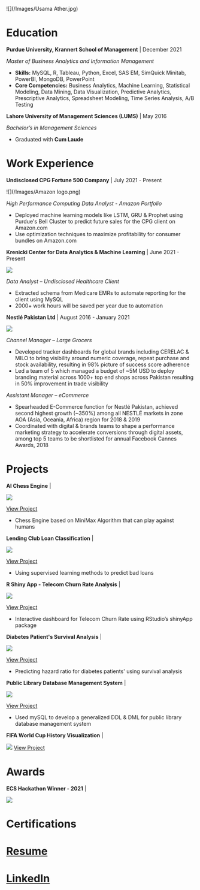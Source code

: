 
![](/Images/Usama Ather.jpg)


# Education 

**Purdue University, Krannert School of Management** | December 2021

*Master of Business Analytics and Information Management* 

- **Skills:** MySQL, R, Tableau, Python, Excel, SAS EM, SimQuick Minitab, PowerBI, MongoDB, PowerPoint
- **Core Competencies:** Business Analytics, Machine Learning, Statistical Modeling, Data Mining, Data Visualization, Predictive Analytics, Prescriptive Analytics, Spreadsheet Modeling, Time Series Analysis, A/B Testing  


**Lahore University of Management Sciences (LUMS)** | May 2016

*Bachelor’s in Management Sciences* 

- Graduated with **Cum Laude**


# Work Experience

**Undisclosed CPG Fortune 500 Company** | July 2021 - Present 

![](/Images/Amazon logo.png)

*High Performance Computing Data Analyst - Amazon Portfolio*

- Deployed machine learning models like LSTM, GRU & Prophet using Purdue's Bell Cluster to predict future sales for the CPG client on Amazon.com
- Use optimization techniques to maximize profitability for consumer bundles on Amazon.com 



**Krenicki Center for Data Analytics & Machine Learning** | June 2021 - Present

![](/Images/KrannertLogo.png)

*Data Analyst – Undisclosed Healthcare Client*

- Extracted schema from Medicare EMRs to automate reporting for the client using MySQL
- 2000+ work hours will be saved per year due to automation 



**Nestlé Pakistan Ltd** |        August 2016 - January 2021

![](/Images/nestle-logo-black-and-white.png)

*Channel Manager – Large Grocers*

- Developed tracker dashboards for global brands including CERELAC & MILO to bring visibility around numeric coverage, repeat purchase and stock availability, resulting in 98% picture of success score adherence
- Led a team of 5 which managed a budget of ~5M USD to deploy branding material across 1000+ top end shops across Pakistan resulting in 50% improvement in trade visibility

*Assistant Manager – eCommerce*

- Spearheaded E-Commerce function for Nestlé Pakistan, achieved second highest growth (~350%) among all NESTLÉ markets in zone AOA (Asia, Oceania, Africa) region for 2018 & 2019
- Coordinated with digital & brands teams to shape a performance marketing strategy to accelerate conversions through digital assets, among top 5 teams to be shortlisted for annual Facebook Cannes Awards, 2018

# Projects

**AI Chess Engine** | 

![](/Images/Chess.jfif) 



[View Project](https://github.com/Usama93-PU/AI-Chess-Engine) 
 
- Chess Engine based on MiniMax Algorithm that can play against humans 



**Lending Club Loan Classification** |

![](/Images/download.png) 


[View Project](https://github.com/Usama93-PU/Lending-Club-Loan-Classification)

- Using supervised learning methods to predict bad loans



**R Shiny App - Telecom Churn Rate Analysis** |

![](/Images/Telecom-operators-and-reducing-customer-churn_adobespark.jfif) 




[View Project](https://github.com/Usama93-PU/R-ShinyApp-Telco-Churn-Rate)

- Interactive dashboard for Telecom Churn Rate using RStudio’s shinyApp package



**Diabetes Patient's Survival Analysis** |

![](/Images/Diabetic_eye_disease_600_adobespark.jfif) 




[View Project](https://github.com/Usama93-PU/Diabetes-Patients-Survival-Analysis)

- Predicting hazard ratio for diabetes patients' using survival analysis




**Public Library Database Management System** |

![](/Images/1280px-Seattle_Public_Library_logo.svg.png) 


[View Project](https://github.com/Usama93-PU/Public-Library-Database-Management-System)

- Used mySQL to develop a generalized DDL & DML for public library database management system



**FIFA World Cup History Visualization** |

![](/Images/FIFA-Logo_adobespark.png) 
[View Project](https://public.tableau.com/app/profile/usama.ather/viz/FIFAWorldCupHistory_16251905207180/Dashboard1)




# Awards

**ECS Hackathon Winner - 2021** |

![](/Images/ECS_adobespark.jfif)

# Certifications

# [Resume](https://purdue0-my.sharepoint.com/personal/uather_purdue_edu/_layouts/15/onedrive.aspx?id=%2Fpersonal%2Fuather%5Fpurdue%5Fedu%2FDocuments%2FUsama%20Ather%20%2D%20Business%20Analyst%2Epdf&parent=%2Fpersonal%2Fuather%5Fpurdue%5Fedu%2FDocuments&originalPath=aHR0cHM6Ly9wdXJkdWUwLW15LnNoYXJlcG9pbnQuY29tLzpiOi9nL3BlcnNvbmFsL3VhdGhlcl9wdXJkdWVfZWR1L0VUV2hlbDVwRVhwS3E3N3lYQ0F3R1NnQndrVFJ4SEoxLVNnWUxsMkhBakthaWc%5FcnRpbWU9U2x5RC1MOG4yVWc)

# [LinkedIn](https://www.linkedin.com/in/usamaather/)

